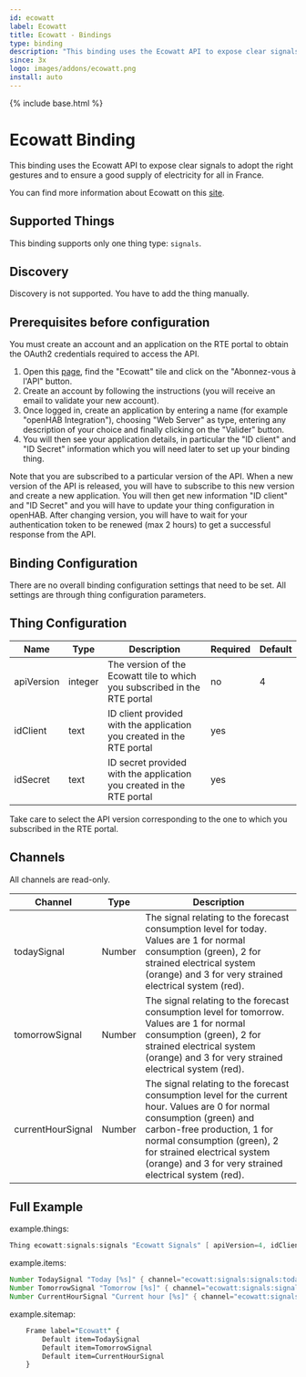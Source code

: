 ```yaml
---
id: ecowatt
label: Ecowatt
title: Ecowatt - Bindings
type: binding
description: "This binding uses the Ecowatt API to expose clear signals to adopt the right gestures and to ensure a good supply of electricity for all in France."
since: 3x
logo: images/addons/ecowatt.png
install: auto
---
```


<!-- Attention authors: Do not edit directly. Please add your changes to the appropriate source repository -->

{% include base.html %}

<AddonLogo />

# Ecowatt Binding

This binding uses the Ecowatt API to expose clear signals to adopt the right gestures and to ensure a good supply of electricity for all in France.

You can find more information about Ecowatt on this [site](https://www.monecowatt.fr).

## Supported Things

This binding supports only one thing type: `signals`.

## Discovery

Discovery is not supported.
You have to add the thing manually.

## Prerequisites before configuration

You must create an account and an application on the RTE portal to obtain the OAuth2 credentials required to access the API.

1. Open this [page](https://data.rte-france.com/catalog/-/api/consumption/Ecowatt/v5.0), find the "Ecowatt" tile and click on the "Abonnez-vous à l'API" button.
1. Create an account by following the instructions (you will receive an email to validate your new account).
1. Once logged in, create an application by entering a name (for example "openHAB Integration"), choosing "Web Server" as type, entering any description of your choice and finally clicking on the "Valider" button.
1. You will then see your application details, in particular the "ID client" and "ID Secret" information which you will need later to set up your binding thing.

Note that you are subscribed to a particular version of the API.
When a new version of the API is released, you will have to subscribe to this new version and create a new application.
You will then get new information "ID client" and "ID Secret" and you will have to update your thing configuration in openHAB.
After changing version, you will have to wait for your authentication token to be renewed (max 2 hours) to get a successful response from the API.

## Binding Configuration

There are no overall binding configuration settings that need to be set.
All settings are through thing configuration parameters.

## Thing Configuration

| Name       | Type    | Description                                                               | Required | Default |
|------------|---------|---------------------------------------------------------------------------|----------|---------|
| apiVersion | integer | The version of the Ecowatt tile to which you subscribed in the RTE portal | no       | 4       |
| idClient   | text    | ID client provided with the application you created in the RTE portal     | yes      |         |
| idSecret   | text    | ID secret provided with the application you created in the RTE portal     | yes      |         |

Take care to select the API version corresponding to the one to which you subscribed in the RTE portal.

## Channels

All channels are read-only.

| Channel           | Type   | Description                                                      |
|-------------------|--------|------------------------------------------------------------------|
| todaySignal       | Number | The signal relating to the forecast consumption level for today. Values are 1 for normal consumption (green), 2 for strained electrical system (orange) and 3 for very strained electrical system (red). |
| tomorrowSignal    | Number | The signal relating to the forecast consumption level for tomorrow. Values are 1 for normal consumption (green), 2 for strained electrical system (orange) and 3 for very strained electrical system (red). |
| currentHourSignal | Number | The signal relating to the forecast consumption level for the current hour. Values are 0 for normal consumption (green) and carbon-free production, 1 for normal consumption (green), 2 for strained electrical system (orange) and 3 for very strained electrical system (red). |

## Full Example

example.things:

```java
Thing ecowatt:signals:signals "Ecowatt Signals" [ apiVersion=4, idClient="xxxxx", idSecret="yyyyy"]
```

example.items:

```java
Number TodaySignal "Today [%s]" { channel="ecowatt:signals:signals:todaySignal" }
Number TomorrowSignal "Tomorrow [%s]" { channel="ecowatt:signals:signals:tomorrowSignal" }
Number CurrentHourSignal "Current hour [%s]" { channel="ecowatt:signals:signals:currentHourSignal" }
```

example.sitemap:

```perl
    Frame label="Ecowatt" {
        Default item=TodaySignal
        Default item=TomorrowSignal
        Default item=CurrentHourSignal
    }
```

